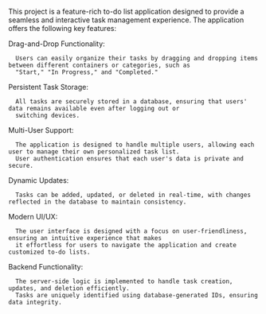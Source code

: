 This project is a feature-rich to-do list application designed to provide a seamless and interactive task management experience.
The application offers the following key features:

Drag-and-Drop Functionality:

      Users can easily organize their tasks by dragging and dropping items between different containers or categories, such as 
      "Start," "In Progress," and "Completed."
  
Persistent Task Storage:

      All tasks are securely stored in a database, ensuring that users' data remains available even after logging out or 
      switching devices.
      
Multi-User Support:

      The application is designed to handle multiple users, allowing each user to manage their own personalized task list.
      User authentication ensures that each user's data is private and secure.
      
Dynamic Updates:

      Tasks can be added, updated, or deleted in real-time, with changes reflected in the database to maintain consistency.
      
Modern UI/UX:

      The user interface is designed with a focus on user-friendliness, ensuring an intuitive experience that makes 
      it effortless for users to navigate the application and create customized to-do lists.
      
Backend Functionality:

      The server-side logic is implemented to handle task creation, updates, and deletion efficiently.
      Tasks are uniquely identified using database-generated IDs, ensuring data integrity.
